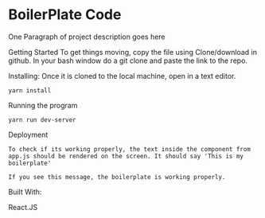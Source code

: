 # BoilerPlate Code

One Paragraph of project description goes here

Getting Started
    To get things moving, copy the file using Clone/download in github. In your bash window do a git clone and paste the link to the repo.


Installing: Once it is cloned to the local machine, open in a text editor.
 

    yarn install




Running the program

    yarn run dev-server



Deployment

    To check if its working properly, the text inside the component from app.js should be rendered on the screen. It should say 'This is my boilerplate'

    If you see this message, the boilerplate is working properly.  

Built With:

React.JS 
 


 